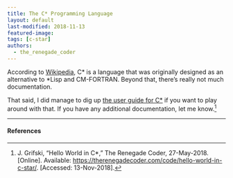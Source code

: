 ```yaml
---
title: The C* Programming Language
layout: default
last-modified: 2018-11-13
featured-image:
tags: [c-star]
authors:
  - the_renegade_coder
---
```


According to [Wikipedia][1], C* is a language that was originally designed as an
alternative to \*Lisp and CM-FORTRAN. Beyond that, there’s really not much
documentation.

That said, I did manage to dig up [the user guide for C*][2] if you want to play
around with that. If you have any additional documentation, let me know.[^1]

---

#### References

[^1]: J. Grifski, “Hello World in C*,” The Renegade Coder, 27-May-2018. [Online]. Available: <https://therenegadecoder.com/code/hello-world-in-c-star/>. [Accessed: 13-Nov-2018].

[1]: https://en.wikipedia.org/wiki/C*
[2]: http://people.csail.mit.edu/bradley/cm5docs/CM-5CStarUsersGuide.pdf

